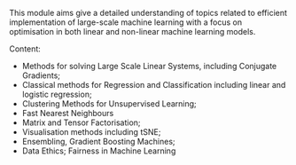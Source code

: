
This module aims give a detailed understanding of topics related to efficient implementation of large-scale machine learning with a focus on optimisation in both linear and non-linear machine learning models. 

Content:

- Methods for solving Large Scale Linear Systems, including Conjugate Gradients;
- Classical methods for Regression and Classification including linear and logistic regression;
- Clustering Methods for Unsupervised Learning;
- Fast Nearest Neighbours
- Matrix and Tensor Factorisation;
- Visualisation methods including tSNE;
- Ensembling, Gradient Boosting Machines;
- Data Ethics; Fairness in Machine Learning

